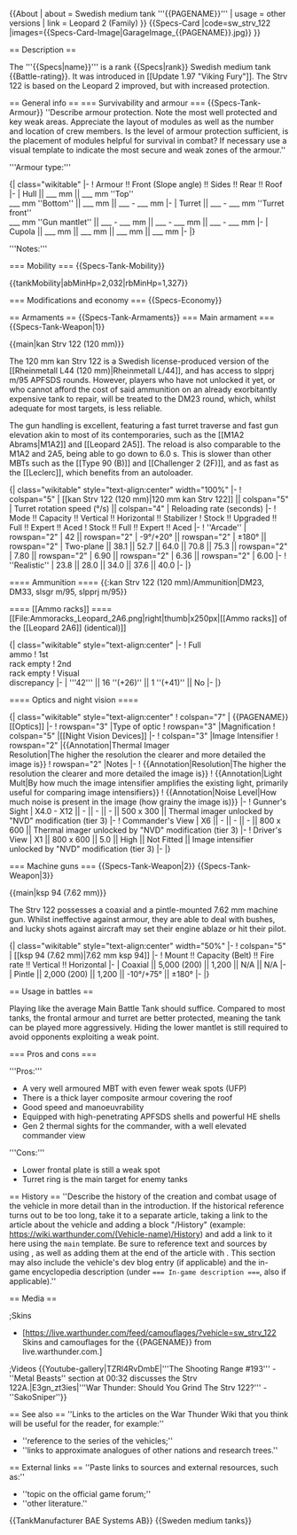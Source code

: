 {{About
| about = Swedish medium tank '''{{PAGENAME}}'''
| usage = other versions
| link = Leopard 2 (Family)
}}
{{Specs-Card
|code=sw_strv_122
|images={{Specs-Card-Image|GarageImage_{{PAGENAME}}.jpg}}
}}

== Description ==
<!-- ''In the description, the first part should be about the history of the creation and combat usage of the vehicle, as well as its key features. In the second part, tell the reader about the ground vehicle in the game. Insert a screenshot of the vehicle, so that if the novice player does not remember the vehicle by name, he will immediately understand what kind of vehicle the article is talking about.'' -->
The '''{{Specs|name}}''' is a rank {{Specs|rank}} Swedish medium tank {{Battle-rating}}. It was introduced in [[Update 1.97 "Viking Fury"]]. The Strv 122 is based on the Leopard 2 improved, but with increased protection.

== General info ==
=== Survivability and armour ===
{{Specs-Tank-Armour}}
''Describe armour protection. Note the most well protected and key weak areas. Appreciate the layout of modules as well as the number and location of crew members. Is the level of armour protection sufficient, is the placement of modules helpful for survival in combat? If necessary use a visual template to indicate the most secure and weak zones of the armour.''

'''Armour type:''' <!-- The types of armour present on the vehicle and their general locations -->
<!-- Example: * Rolled homogeneous armour (Front, Side, Rear, Hull roof)
* Cast homogeneous armour (Turret, Transmission area) -->

{| class="wikitable"
|-
! Armour !! Front (Slope angle) !! Sides !! Rear !! Roof
|-
| Hull || ___ mm || ___ mm ''Top'' <br> ___ mm ''Bottom'' || ___ mm || ___ - ___ mm
|-
| Turret || ___ - ___ mm ''Turret front'' <br> ___ mm ''Gun mantlet'' || ___ - ___ mm || ___ - ___ mm || ___ - ___ mm
|-
| Cupola || ___ mm || ___ mm || ___ mm || ___ mm
|-
|}

'''Notes:''' <!-- Any additional notes which the user needs to be aware of -->
<!-- Example: * Suspension wheels are 20 mm thick, tracks are 30 mm thick, and torsion bars are 60 mm thick. -->

=== Mobility ===
{{Specs-Tank-Mobility}}
<!-- ''Write about the mobility of the ground vehicle. Estimate the specific power and manoeuvrability, as well as the maximum speed forwards and backwards.'' -->

{{tankMobility|abMinHp=2,032|rbMinHp=1,327}}

=== Modifications and economy ===
{{Specs-Economy}}

== Armaments ==
{{Specs-Tank-Armaments}}
=== Main armament ===
{{Specs-Tank-Weapon|1}}
<!-- ''Give the reader information about the characteristics of the main gun. Assess its effectiveness in a battle based on the reloading speed, ballistics and the power of shells. Do not forget about the flexibility of the fire, that is how quickly the cannon can be aimed at the target, open fire on it and aim at another enemy. Add a link to the main article on the gun: <code><nowiki>{{main|Name of the weapon}}</nowiki></code>. Describe in general terms the ammunition available for the main gun. Give advice on how to use them and how to fill the ammunition storage.'' -->
{{main|kan Strv 122 (120 mm)}}

The 120 mm kan Strv 122 is a Swedish license-produced version of the [[Rheinmetall L44 (120 mm)|Rheinmetall L/44]], and has access to slpprj m/95 APFSDS rounds. However, players who have not unlocked it yet, or who cannot afford the cost of said ammunition on an already exorbitantly expensive tank to repair, will be treated to the DM23 round, which, whilst adequate for most targets, is less reliable.

The gun handling is excellent, featuring a fast turret traverse and fast gun elevation akin to most of its contemporaries, such as the [[M1A2 Abrams|M1A2]] and [[Leopard 2A5]]. The reload is also comparable to the M1A2 and 2A5, being able to go down to 6.0 s. This is slower than other MBTs such as the [[Type 90 (B)]] and [[Challenger 2 (2F)]], and as fast as the [[Leclerc]], which benefits from an autoloader.

{| class="wikitable" style="text-align:center" width="100%"
|-
! colspan="5" | [[kan Strv 122 (120 mm)|120 mm kan Strv 122]] || colspan="5" | Turret rotation speed (°/s) || colspan="4" | Reloading rate (seconds)
|-
! Mode !! Capacity !! Vertical !! Horizontal !! Stabilizer
! Stock !! Upgraded !! Full !! Expert !! Aced
! Stock !! Full !! Expert !! Aced
|-
! ''Arcade''
| rowspan="2" | 42 || rowspan="2" | -9°/+20° || rowspan="2" | ±180° || rowspan="2" | Two-plane || 38.1 || 52.7 || 64.0 || 70.8 || 75.3 || rowspan="2" | 7.80 || rowspan="2" | 6.90 || rowspan="2" | 6.36 || rowspan="2" | 6.00
|-
! ''Realistic''
| 23.8 || 28.0 || 34.0 || 37.6 || 40.0
|-
|}

==== Ammunition ====
{{:kan Strv 122 (120 mm)/Ammunition|DM23, DM33, slsgr m/95, slpprj m/95}}

==== [[Ammo racks]] ====
[[File:Ammoracks_Leopard_2A6.png|right|thumb|x250px|[[Ammo racks]] of the [[Leopard 2A6]] (identical)]]
<!-- '''Last updated: 2.9.0.62''' -->
{| class="wikitable" style="text-align:center"
|-
! Full<br>ammo
! 1st<br>rack empty
! 2nd<br>rack empty
! Visual<br>discrepancy
|-
| '''42''' || 16&nbsp;''(+26)'' || 1&nbsp;''(+41)'' || No
|-
|}

==== Optics and night vision ====

{| class="wikitable" style="text-align:center"
! colspan="7" | {{PAGENAME}} [[Optics]]
|-
! rowspan="3" |Type of optic
! rowspan="3" |Magnification
! colspan="5" |[[Night Vision Devices]]
|-
! colspan="3" |Image Intensifier
! rowspan="2" |{{Annotation|Thermal Imager<br>Resolution|The higher the resolution the clearer and more detailed the image is}}
! rowspan="2" |Notes
|-
! {{Annotation|Resolution|The higher the resolution the clearer and more detailed the image is}}
! {{Annotation|Light Mult|By how much the image intensifier amplifies the existing light, primarily useful for comparing image intensifiers}}
! {{Annotation|Noise Level|How much noise is present in the image (how grainy the image is)}}
|-
! Gunner's Sight
| X4.0 - X12 || - || - || - || 500 x 300 || Thermal imager unlocked by "NVD" modification (tier 3)
|-
! Commander's View
| X6 || - || - || - || 800 x 600 || Thermal imager unlocked by "NVD" modification (tier 3)
|-
! Driver's View
| X1 || 800 x 600 || 5.0 || High || Not Fitted || Image intensifier unlocked by "NVD" modification (tier 3)
|-
|}

=== Machine guns ===
{{Specs-Tank-Weapon|2}}
{{Specs-Tank-Weapon|3}}
<!-- ''Offensive and anti-aircraft machine guns not only allow you to fight some aircraft but also are effective against lightly armoured vehicles. Evaluate machine guns and give recommendations on its use.'' -->
{{main|ksp 94 (7.62 mm)}}

The Strv 122 possesses a coaxial and a pintle-mounted 7.62 mm machine gun. Whilst ineffective against armour, they are able to deal with bushes, and lucky shots against aircraft may set their engine ablaze or hit their pilot.

{| class="wikitable" style="text-align:center" width="50%"
|-
! colspan="5" | [[ksp 94 (7.62 mm)|7.62 mm ksp 94]]
|-
! Mount !! Capacity (Belt) !! Fire rate !! Vertical !! Horizontal
|-
| Coaxial || 5,000 (200) || 1,200 || N/A || N/A
|-
| Pintle || 2,000 (200) || 1,200 || -10°/+75° || ±180°
|-
|}

== Usage in battles ==
<!-- ''Describe the tactics of playing in the vehicle, the features of using vehicles in the team and advice on tactics. Refrain from creating a "guide" - do not impose a single point of view but instead give the reader food for thought. Describe the most dangerous enemies and give recommendations on fighting them. If necessary, note the specifics of the game in different modes (AB, RB, SB).'' -->

Playing like the average Main Battle Tank should suffice. Compared to most tanks, the frontal armour and turret are better protected, meaning the tank can be played more aggressively. Hiding the lower mantlet is still required to avoid opponents exploiting a weak point.

=== Pros and cons ===
<!-- ''Summarise and briefly evaluate the vehicle in terms of its characteristics and combat effectiveness. Mark its pros and cons in a bulleted list. Try not to use more than 6 points for each of the characteristics. Avoid using categorical definitions such as "bad", "good" and the like - use substitutions with softer forms such as "inadequate" and "effective".'' -->

'''Pros:'''

* A very well armoured MBT with even fewer weak spots (UFP)
* There is a thick layer composite armour covering the roof
* Good speed and manoeuvrability
* Equipped with high-penetrating APFSDS shells and powerful HE shells
* Gen 2 thermal sights for the commander, with a well elevated commander view

'''Cons:'''

* Lower frontal plate is still a weak spot
* Turret ring is the main target for enemy tanks

== History ==
''Describe the history of the creation and combat usage of the vehicle in more detail than in the introduction. If the historical reference turns out to be too long, take it to a separate article, taking a link to the article about the vehicle and adding a block "/History" (example: <nowiki>https://wiki.warthunder.com/(Vehicle-name)/History</nowiki>) and add a link to it here using the <code>main</code> template. Be sure to reference text and sources by using <code><nowiki><ref></ref></nowiki></code>, as well as adding them at the end of the article with <code><nowiki><references /></nowiki></code>. This section may also include the vehicle's dev blog entry (if applicable) and the in-game encyclopedia description (under <code><nowiki>=== In-game description ===</nowiki></code>, also if applicable).''

== Media ==
<!-- ''Excellent additions to the article would be video guides, screenshots from the game, and photos.'' -->

;Skins

* [https://live.warthunder.com/feed/camouflages/?vehicle=sw_strv_122 Skins and camouflages for the {{PAGENAME}} from live.warthunder.com.]

;Videos
{{Youtube-gallery|TZRl4RvDmbE|'''The Shooting Range #193''' - ''Metal Beasts'' section at 00:32 discusses the Strv 122A.|E3gn_zt3ies|'''War Thunder: Should You Grind The Strv 122?''' - ''SakoSniper''}}

== See also ==
''Links to the articles on the War Thunder Wiki that you think will be useful for the reader, for example:''
* ''reference to the series of the vehicles;''
* ''links to approximate analogues of other nations and research trees.''

== External links ==
''Paste links to sources and external resources, such as:''
* ''topic on the official game forum;''
* ''other literature.''

{{TankManufacturer BAE Systems AB}}
{{Sweden medium tanks}}